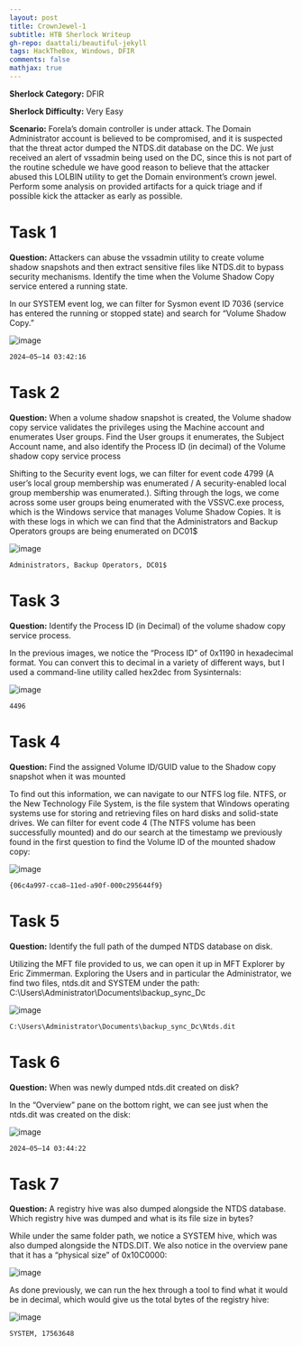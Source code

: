 ```yaml
---
layout: post
title: CrownJewel-1
subtitle: HTB Sherlock Writeup
gh-repo: daattali/beautiful-jekyll
tags: HackTheBox, Windows, DFIR
comments: false
mathjax: true
---
```


**Sherlock Category:** DFIR

**Sherlock Difficulty:** Very Easy

**Scenario:** Forela’s domain controller is under attack. The Domain Administrator account is believed to be compromised, and it is suspected that the threat actor dumped the NTDS.dit database on the DC. We just received an alert of vssadmin being used on the DC, since this is not part of the routine schedule we have good reason to believe that the attacker abused this LOLBIN utility to get the Domain environment’s crown jewel. Perform some analysis on provided artifacts for a quick triage and if possible kick the attacker as early as possible.

# Task 1
**Question:** Attackers can abuse the vssadmin utility to create volume shadow snapshots and then extract sensitive files like NTDS.dit to bypass security mechanisms. Identify the time when the Volume Shadow Copy service entered a running state.

In our SYSTEM event log, we can filter for Sysmon event ID 7036 (service has entered the running or stopped state) and search for “Volume Shadow Copy.”

![image](/assets/img/)

~~~
2024–05–14 03:42:16
~~~

# Task 2
**Question:** When a volume shadow snapshot is created, the Volume shadow copy service validates the privileges using the Machine account and enumerates User groups. Find the User groups it enumerates, the Subject Account name, and also identify the Process ID (in decimal) of the Volume shadow copy service process

Shifting to the Security event logs, we can filter for event code 4799 (A user’s local group membership was enumerated / A security-enabled local group membership was enumerated.). Sifting through the logs, we come across some user groups being enumerated with the VSSVC.exe process, which is the Windows service that manages Volume Shadow Copies. It is with these logs in which we can find that the Administrators and Backup Operators groups are being enumerated on DC01$

![image](/assets/img/)

~~~
Administrators, Backup Operators, DC01$
~~~

# Task 3
**Question:** Identify the Process ID (in Decimal) of the volume shadow copy service process.

In the previous images, we notice the “Process ID” of 0x1190 in hexadecimal format. You can convert this to decimal in a variety of different ways, but I used a command-line utility called hex2dec from Sysinternals:

![image](/assets/img/)

~~~
4496
~~~

# Task 4
**Question:** Find the assigned Volume ID/GUID value to the Shadow copy snapshot when it was mounted

To find out this information, we can navigate to our NTFS log file. NTFS, or the New Technology File System, is the file system that Windows operating systems use for storing and retrieving files on hard disks and solid-state drives. We can filter for event code 4 (The NTFS volume has been successfully mounted) and do our search at the timestamp we previously found in the first question to find the Volume ID of the mounted shadow copy:

![image](/assets/img/)

~~~
{06c4a997-cca8–11ed-a90f-000c295644f9}
~~~

# Task 5
**Question:** Identify the full path of the dumped NTDS database on disk.

Utilizing the MFT file provided to us, we can open it up in MFT Explorer by Eric Zimmerman. Exploring the Users and in particular the Administrator, we find two files, ntds.dit and SYSTEM under the path: C:\Users\Administrator\Documents\backup_sync_Dc

![image](/assets/img/)

~~~
C:\Users\Administrator\Documents\backup_sync_Dc\Ntds.dit
~~~

# Task 6
**Question:** When was newly dumped ntds.dit created on disk?

In the “Overview” pane on the bottom right, we can see just when the ntds.dit was created on the disk:

![image](/assets/img/)

~~~
2024–05–14 03:44:22
~~~

# Task 7
**Question:** A registry hive was also dumped alongside the NTDS database. Which registry hive was dumped and what is its file size in bytes?

While under the same folder path, we notice a SYSTEM hive, which was also dumped alongside the NTDS.DIT. We also notice in the overview pane that it has a “physical size” of 0x10C0000:

![image](/assets/img/)

As done previously, we can run the hex through a tool to find what it would be in decimal, which would give us the total bytes of the registry hive:

![image](/assets/img/)

~~~
SYSTEM, 17563648
~~~


